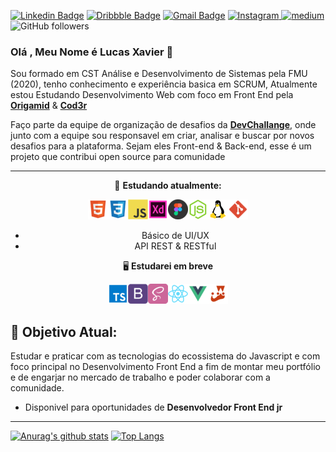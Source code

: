 
[![Linkedin Badge](https://img.shields.io/badge/-Lucas_Xavier-blue?style=flat-square&logo=Linkedin&logoColor=white&link=https://www.linkedin.com/in/LucasXavier/)](https://www.linkedin.com/in/lucas-xavier-77a49915b/)
[![Dribbble Badge](https://img.shields.io/badge/-Dribble-15AB89?style=flat-square&logo=dribbble&logoColor=white&link=https://dribbble.com/Lucas0019)](https://dribbble.com/Lucas0019)
[![Gmail Badge](https://img.shields.io/badge/-gmail-c14438?style=flat-square&logo=Gmail&logoColor=white&link=mailto:lsxavier.00@gmail.com)](mailto:lsxavier.00@gmail.com)
<a href="https://www.instagram.com/xav_lucass/" target="_blank">
<img src="https://img.shields.io/badge/Instagram-%23E4405F.svg?&style=flat-square&logo=instagram&logoColor=white" alt="Instagram">
</a>
<a href="https://medium.com/@lucas0019" target="_blank">
<img src="https://img.shields.io/badge/medium-black?&style=flat-square&logo=medium&logoColor=white" alt="medium">
</a>![GitHub followers](https://img.shields.io/github/followers/Lucas0019?style=social)

### Olá , Meu Nome é Lucas Xavier 🖖

Sou formado em CST Análise e Desenvolvimento de Sistemas pela FMU (2020), tenho conhecimento e experiência basica em SCRUM, Atualmente estou Estudando Desenvolvimento Web com foco em Front End pela **[Origamid](https://www.origamid.com/)** & **[Cod3r](https://www.udemy.com/course/curso-web/?utm_source=adwords&utm_medium=udemyads&utm_campaign=INTL-AW-PROS-Brazil-DSA-WebIndex&utm_content=deal4584&utm_term=_._ag_110792056508_._ad_440430986861_._de_c_._dm__._pl__._ti_dsa-525138004927_._li_1031811_._pd__._)**

Faço parte da equipe de organização de desafios da **[DevChallange](https://devchallenge.com.br/)**, onde junto com a equipe sou responsavel em criar, analisar e buscar por novos desafios para a plataforma. Sejam eles Front-end & Back-end, esse é um projeto que contribui open source para comunidade

---

<center>

📌 **Estudando atualmente:**

<img src="/icons-readme/html.png"><img src="/icons-readme/css.png"><img src="/icons-readme/javascript.png"><img src="/icons-readme/adobexd.png"><img src="/icons-readme/figma.png"><img src="/icons-readme/nodejs.png"><img src="/icons-readme/OS_Linux_23399.png"><img src="/icons-readme/git.png">

- Básico de UI/UX
- API REST & RESTful

🖥 **Estudarei em breve**

<img src="/icons-readme/typescript.png"><img src="/icons-readme/bootstrap.png"><img src="/icons-readme/sass.png"><img src="/icons-readme/react.png"><img src="/icons-readme/vue.png"><img src="/icons-readme/jest.png">

</center>

## 🎯 **Objetivo Atual:**

Estudar e praticar com as tecnologias do ecossistema do Javascript e com foco principal no Desenvolvimento Front End a fim de montar meu portfólio e de engarjar no mercado de trabalho e poder colaborar com a comunidade.

- Disponivel para oportunidades de **Desenvolvedor Front End jr**

---

[![Anurag's github stats](https://github-readme-stats.vercel.app/api?username=Lucas0019)](https://github.com/anuraghazra/github-readme-stats)
[![Top Langs](https://github-readme-stats.vercel.app/api/top-langs/?username=Lucas0019&layout=compact)](https://github.com/anuraghazra/github-readme-stats)
